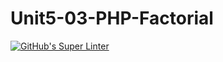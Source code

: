 # Unit5-03-PHP-Factorial
[![GitHub's Super Linter](https://github.com/ICS20-Programming-Graeme-Barbe/Unit5-03-PHP-Factorial/workflows/GitHub's%20Super%20Linter/badge.svg)](https://github.com/ICS20-Programming-Graeme-Barbe/Unit5-03-PHP-Factorial/actions)